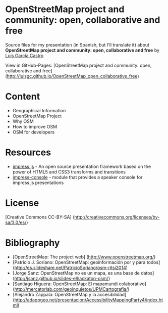 OpenStreetMap project and community: open, collaborative and free
====
Source files for my presentation (in Spanish, but I'll translate it) about **OpenStreetMap project and community: open, collaborative and free** by [Luis García Castro](https://github.com/LuisGC)

View in GitHub-Pages: [OpenStreetMap project and community: open, collaborative and free] (http://luisgc.github.io/OpenStreetMap_open_collaborative_free)

# Content

+ Geographical Information
+ OpenStreetMap Project
+ Why OSM
+ How to improve OSM
+ OSM for developers

# Resources

* [impress.js](https://github.com/bartaz/impress.js) - An open source presentation framework based on the power of HTML5 and CSS3 transforms and transitions
* [impress-console](https://github.com/regebro/impress-console) - module that provides a speaker console for impress.js presentations

# License

[Creative Commons CC-BY-SA] (http://creativecommons.org/licenses/by-sa/3.0/es/)

# Bibliography

* [OpenStreetMap: The project web] (http://www.openstreetmap.org/)
* [Patricio J. Soriano: OpenStreetMap: geoinformación por y para todos] (http://es.slideshare.net/PatricioSoriano/osm-ritsi2014)
* [Jorge Sanz: OpenStreetMap no es un mapa, es una base de datos] (http://jsanz.github.io/slides-elhackaton-osm/)
* [Santiago Higuera: OpenStreetMap: El mapamundi colaborativo] (http://mercatorlab.com/geoinquietos/UPMCartografia/)
* [Alejandro Zappala: OpenStreetMap y la accesibilidad] (http://adappgeo.net/presentacion/AccessibilityMappingParty4/index.html)
